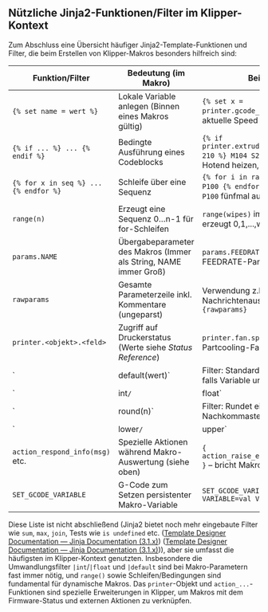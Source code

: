 ## Nützliche Jinja2-Funktionen/Filter im Klipper-Kontext

Zum Abschluss eine Übersicht häufiger Jinja2-Template-Funktionen und Filter, die beim Erstellen von Klipper-Makros besonders hilfreich sind:

| **Funktion/Filter**        | **Bedeutung (im Makro)**                                               | **Beispiel**                         |
|----------------------------|-----------------------------------------------------------------------|--------------------------------------|
| `{% set name = wert %}`    | Lokale Variable anlegen (Binnen eines Makros gültig)                   | `{% set x = printer.gcode_move.speed %}` – aktuelle Speed in `x` speichern |
| `{% if ... %} ... {% endif %}` | Bedingte Ausführung eines Codeblocks                                  | `{% if printer.extruder.temperature < 210 %} M104 S210 {% endif %}` – Hotend heizen, falls <210°C |
| `{% for x in seq %} ... {% endfor %}` | Schleife über eine Sequenz                                      | `{% for i in range(5) %} G4 P100 {% endfor %}` – führe `G4 P100` fünfmal aus |
| `range(n)`                | Erzeugt eine Sequenz 0…n-1 für for-Schleifen                            | `range(wipes)` im Beispiel oben erzeugt 0,1,...,wipes-1            |
| `params.NAME`             | Übergabeparameter des Makros (Immer als String, NAME immer Groß)        | `params.FEEDRATE` – Wert des FEEDRATE-Params abrufen             |
| `rawparams`               | Gesamte Parameterzeile inkl. Kommentare (ungeparst)                    | Verwendung z.B. zur Nachrichtenausgabe: `M117 {rawparams}`         |
| `printer.<objekt>.<feld>` | Zugriff auf Druckerstatus (Werte siehe *Status Reference*)             | `printer.fan.speed` – aktueller Partcooling-Fan-Speed (0–1)       |
| `|default(wert)`          | Filter: Standardwert einsetzen, falls Variable undefined/leer          | `params.X|default(100)` – nutzt 100, wenn kein X-Param angegeben  |
| `|int` / `|float`         | Filter: String in Zahl umwandeln (Integer/Float)                       | `params.LAYER|int` – wandelt Parameter LAYER in Integer           |
| `|round(n)`               | Filter: Rundet eine Zahl auf n Nachkommastellen                        | `{ printer.heater_bed.temperature|round(1) }` – z.B. "60.0"       |
| `|lower` / `|upper`       | Filter: Zeichenkette in Klein- bzw. Großschreibung                     | `{ params.MODE|default("AUTO")|upper }` – liefert z.B. "AUTO"     |
| `action_respond_info(msg)` etc. | Spezielle Aktionen während Makro-Auswertung (siehe oben)           | `{ action_raise_error("Abbruch!") }` – bricht Makro mit Fehler ab |
| `SET_GCODE_VARIABLE`      | G-Code zum Setzen persistenter Makro-Variable                          | `SET_GCODE_VARIABLE MACRO=mine VARIABLE=val VALUE={42}`          |

Diese Liste ist nicht abschließend (Jinja2 bietet noch mehr eingebaute Filter wie `sum`, `max`, `join`, Tests wie `is undefined` etc. ([Template Designer Documentation — Jinja Documentation (3.1.x)](https://jinja.palletsprojects.com/en/stable/templates/#:~:text=Filters%C2%B6)) ([Template Designer Documentation — Jinja Documentation (3.1.x)](https://jinja.palletsprojects.com/en/stable/templates/#:~:text=match%20at%20L147%20Beside%20filters%2C,which%20will%20then))), aber sie umfasst die häufigsten im Klipper-Kontext genutzten. Insbesondere die Umwandlungsfilter `|int`/`|float` und `|default` sind bei Makro-Parametern fast immer nötig, und `range()` sowie Schleifen/Bedingungen sind fundamental für dynamische Makros. Das `printer`-Objekt und `action_...`-Funktionen sind spezielle Erweiterungen in Klipper, um Makros mit dem Firmware-Status und externen Aktionen zu verknüpfen.
